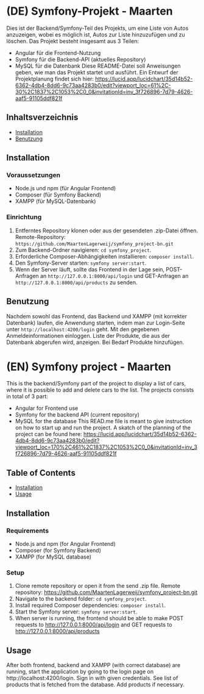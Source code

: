 # (DE) Symfony-Projekt - Maarten

Dies ist der Backend/Symfony-Teil des Projekts, um eine Liste von Autos anzuzeigen, wobei es möglich ist, Autos zur Liste hinzuzufügen und zu löschen. 
Das Projekt besteht insgesamt aus 3 Teilen:
- Angular für die Frontend-Nutzung
- Symfony für die Backend-API (aktuelles Repository)
- MySQL für die Datenbank
Diese README-Datei soll Anweisungen geben, wie man das Projekt startet und ausführt.
Ein Entwurf der Projektplanung findet sich hier: https://lucid.app/lucidchart/35d14b52-6362-4db4-8dd6-9c73aa4283b0/edit?viewport_loc=61%2C-30%2C1837%2C1053%2C0_0&invitationId=inv_3f726896-7d79-4626-aaf5-91105ddf821f

## Inhaltsverzeichnis

- [Installation](#installation)
- [Benutzung](#benutzung)

## Installation

### Voraussetzungen

- Node.js und npm (für Angular Frontend)
- Composer (für Symfony Backend)
- XAMPP (für MySQL-Datenbank)

### Einrichtung

1. Entferntes Repository klonen oder aus der gesendeten .zip-Datei öffnen. Remote-Repository: `https://github.com/MaartenLagerweij/symfony_project-bn.git`
2. Zum Backend-Ordner navigieren: `cd symfony_project`.
3. Erforderliche Composer-Abhängigkeiten installieren: `composer install`.
4. Den Symfony-Server starten: `symfony server:start`.
5. Wenn der Server läuft, sollte das Frontend in der Lage sein, POST-Anfragen an `http://127.0.0.1:8000/api/login` und GET-Anfragen an `http://127.0.0.1:8000/api/products` zu senden.

## Benutzung

Nachdem sowohl das Frontend, das Backend und XAMPP (mit korrekter Datenbank) laufen, die Anwendung starten, indem man zur Login-Seite unter `http://localhost:4200/login` geht. Mit den gegebenen Anmeldeinformationen einloggen. Liste der Produkte, die aus der Datenbank abgerufen wird, anzeigen. Bei Bedarf Produkte hinzufügen.


# (EN) Symfony project - Maarten

This is the backend/Symfony part of the project to display a list of cars, where it is possible to add and delete cars to the list. 
The projects consists in total of 3 part:
- Angular for Frontend use
- Symfony for the backend API (current repository)
- MySQL for the database
This READ.me file is meant to give instruction on how to start up and run the project.
A skatch of the planning of the project can be found here: https://lucid.app/lucidchart/35d14b52-6362-4db4-8dd6-9c73aa4283b0/edit?viewport_loc=170%2C461%2C1837%2C1053%2C0_0&invitationId=inv_3f726896-7d79-4626-aaf5-91105ddf821f

## Table of Contents

- [Installation](#installation)
- [Usage](#usage)

## Installation

### Requirements

- Node.js and npm (for Angular Frontend)
- Composer (for Symfony Backend)
- XAMPP (for MySQL database)

### Setup

1. Clone remote repository or open it from the send .zip file. Remote repository: https://github.com/MaartenLagerweij/symfony_project-bn.git
2. Navigate to the backend folder: `cd symfony_project`.
3. Install required Composer dependencies: `composer install`.
4. Start the Symfony server: `symfony server:start`.
5. When server is running, the frontend should be able to make POST requests to http://127.0.0.1:8000/api/login and GET requests to http://127.0.0.1:8000/api/products

## Usage

After both frontend, backend and XAMPP (with correct database) are running, start the application by going to the login page on http://localhost:4200/login. Sign in with given credentials. See list of products that is fetched from the database. Add products if necessary.

